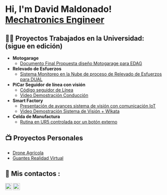 <h1>Hi, I'm David Maldonado! <br/><a href="https://github.com/joshmadakor1">Mechatronics Engineer</a>

<h2>👨‍💻 Proyectos Trabajados en la Universidad: (sigue en edición)</h2>

- <b>Motogarage</b>
  - [Documento Final Propuesta diseño Motogarage para EDAG](https://drive.google.com/file/d/1HxQTdzBMVAcLHKbpnppFdV7Qe5uXsxUw/view?usp=share_link)
- <b>Relevado de Esfuerzos</b>
  - [Sistema Monitoreo en la Nube de proceso de Relevado de Esfuerzos para DUAL](https://drive.google.com/file/d/1VcZBMoG-LuaV5yiK1h0Zr3nCACcqB4Db/view?usp=share_link)
- <b>PiCar Seguidor de línea con visión</b>
  - [Código seguidor de Línea](https://github.com/joshmadakor1/Sentinel-Lab)
  - [Video Demostración Conducción](https://drive.google.com/file/d/1WCBn4lJj54956itMjlp2fP1ppohguA6e/view?usp=share_link)
- <b>Smart Factory</b>
  - [Presentación de avances sistema de visión con comunicación IoT](https://www.canva.com/design/DAFii9A4kOo/_PwRGE7mJ_QPjqTu_CWS-Q/view?utm_content=DAFii9A4kOo&utm_campaign=designshare&utm_medium=link&utm_source=publishsharelink)
  - [Video Demostración Sistema de Visión + Wlkata](https://drive.google.com/file/d/1WClOIn4n-wFSlp6DVQ2fUTfiqQsQ65NX/view?usp=share_link)
- <b>Celda de Manufactura</b>
  - [Rutina en UR5 controlada por un botón externo](https://drive.google.com/file/d/1WDc7e98aDu4P6IjVob92vpq-on-PznQv/view?usp=share_link)

<h2>📺 Proyectos Personales</h2>

- [Drone Agrícola](https://drive.google.com/file/d/1WLiuxPj72fbxox5fklQz9pYMw4Ft4Ht9/view?usp=share_link)
- [Guantes Realidad Virtual](https://drive.google.com/file/d/1WHaXwdevR6VSNt1gxEzkuvNeMKHcUqZd/view?usp=share_link)

<h2>📲 Mis contactos :</h2>

[<img align="left" alt="JoshMadakor | LinkedIn" width="22px" src="https://cdn.jsdelivr.net/npm/simple-icons@v3/icons/linkedin.svg" />][linkedin]
[<img align="left" alt="JoshMadakor | Instagram" width="22px" src="https://cdn.jsdelivr.net/npm/simple-icons@v3/icons/instagram.svg" />][instagram]

[instagram]: https://www.instagram.com/davidmaldonadoleg/
[linkedin]: https://www.linkedin.com/in/david-maldonado-33bb9320a/

<!--
**joshmadakor1/joshmadakor1** is a ✨ _special_ ✨ repository because its `README.md` (this file) appears on your GitHub profile.

Here are some ideas to get you started:

- 🔭 I’m currently working on ...
- 🌱 I’m currently learning ...
- 👯 I’m looking to collaborate on ...
- 🤔 I’m looking for help with ...
- 💬 Ask me about ...
- 📫 How to reach me: ...
- 😄 Pronouns: ...
- ⚡ Fun fact: ...
-->
